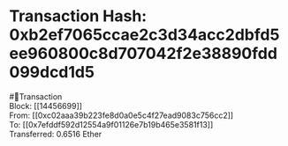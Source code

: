 
Transaction Hash: 0xb2ef7065ccae2c3d34acc2dbfd5ee960800c8d707042f2e38890fdd099dcd1d5
====================================================================================
  
#💸Transaction  
Block: [[14456699]]  
From: [[0xc02aaa39b223fe8d0a0e5c4f27ead9083c756cc2]]  
To: [[0x7efddf592d12554a9f01126e7b19b465e3581f13]]  
Transferred: 0.6516 Ether